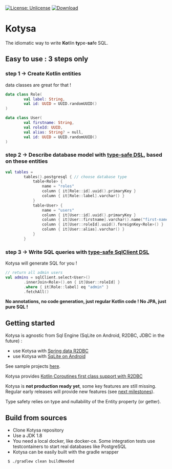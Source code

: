 [![License: Unlicense](https://img.shields.io/badge/license-Unlicense-blue.svg)](http://unlicense.org/)
[![Download](https://api.bintray.com/packages/ufoss/ufoss/kotysa/images/download.svg) ](https://bintray.com/ufoss/ufoss/kotysa/_latestVersion)

# Kotysa

The idiomatic way to write **Ko**tlin **ty**pe-**sa**fe SQL.

## Easy to use : 3 steps only
### step 1 -> Create Kotlin entities
data classes are great for that !
```kotlin
data class Role(
        val label: String,
        val id: UUID = UUID.randomUUID()
)

data class User(
        val firstname: String,
        val roleId: UUID,
        val alias: String? = null,
        val id: UUID = UUID.randomUUID()
)
```

### step 2 -> Describe database model with [type-safe DSL](docs/table-modelling.md), based on these entities
```kotlin
val tables =
        tables().postgresql { // choose database type
            table<Role> {
                name = "roles"
                column { it[Role::id].uuid().primaryKey }
                column { it[Role::label].varchar() }
            }
            table<User> {
                name = "users"
                column { it[User::id].uuid().primaryKey }
                column { it[User::firstname].varchar().name("first-name") }
                column { it[User::roleId].uuid().foreignKey<Role>() }
                column { it[User::alias].varchar() }
            }
        }
```

### step 3 -> Write SQL queries with [type-safe SqlClient DSL](docs/sql-queries.md)
Kotysa will generate SQL for you !
```kotlin
// return all admin users
val admins = sqlClient.select<User>()
        .innerJoin<Role>().on { it[User::roleId] }
        .where { it[Role::label] eq "admin" }
        .fetchAll()
```

**No annotations, no code generation, just regular Kotlin code ! No JPA, just pure SQL !**

## Getting started
Kotysa is agnostic from Sql Engine (SqLite on Android, R2DBC, JDBC in the future) :
* use Kotysa with [Spring data R2DBC](kotysa-spring-data-r2dbc/README.md)
* use Kotysa with [SqLite on Android](kotysa-android/README.md)

See sample projects [here](samples).

Kotysa provides [Kotlin Coroutines first class support with R2DBC](kotysa-spring-data-r2dbc/README.md#coroutines-first-class-support)

Kotysa is **not production ready yet**, some key features are still missing. Regular early releases will provide new features (see [next milestones](https://github.com/ufoss-org/kotysa/milestones)).

Type safety relies on type and nullability of the Entity property (or getter).

## Build from sources

* Clone Kotysa repository
* Use a JDK 1.8
* You need a local docker, like docker-ce. Some integration tests use testcontainers to start real databases like PostgreSQL
* Kotysa can be easily built with the gradle wrapper

```bash
 $ ./gradlew clean buildNeeded
```

